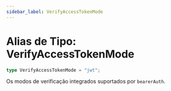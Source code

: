 ```yaml
---
sidebar_label: VerifyAccessTokenMode
---
```


# Alias de Tipo: VerifyAccessTokenMode

```ts
type VerifyAccessTokenMode = "jwt";
```

Os modos de verificação integrados suportados por `bearerAuth`.